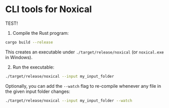 # CLI tools for Noxical

TEST!

1. Compile the Rust program:

```bash
cargo build --release
```

This creates an executable under `./target/release/noxical` (or `noxical.exe` in Windows).

2. Run the executable:

```bash
./target/release/noxical --input my_input_folder
```

Optionally, you can add the `--watch` flag to re-compile whenever any file in the given input folder changes:

```bash
./target/release/noxical --input my_input_folder --watch
```
